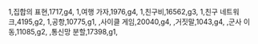 1,집합의 표현,1717,g4,
1,여행 가자,1976,g4,
1,친구비,16562,g3,
1,친구 네트워크,4195,g2,
1,공항,10775,g1,
,사이클 게임,20040,g4,
,거짓말,1043,g4,
,군사 이동,11085,g2,
,통신망 분할,17398,g1,